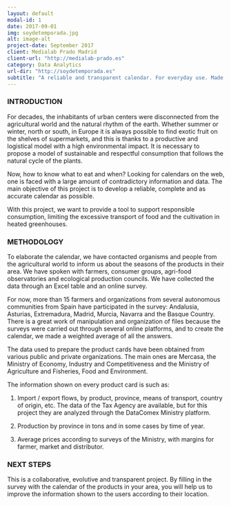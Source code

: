 ```yaml
---
layout: default
modal-id: 1
date: 2017-09-01
img: soydetemporada.jpg
alt: image-alt
project-date: September 2017
client: Medialab Prado Madrid
client-url: "http://medialab-prado.es"
category: Data Analytics
url-dir: "http://soydetemporada.es"
subtitle: "A reliable and transparent calendar. For everyday use. Made in #visualizar17."
---
```


### INTRODUCTION

For decades, the inhabitants of urban centers were disconnected from the agricultural world and the natural rhythm of the earth. Whether summer or winter, north or south, in Europe it is always possible to find exotic fruit on the shelves of supermarkets, and this is thanks to a productive and logistical model with a high environmental impact. It is necessary to propose a model of sustainable and respectful consumption that follows the natural cycle of the plants.

Now, how to know what to eat and when? Looking for calendars on the web, one is faced with a large amount of contradictory information and data. The main objective of this project is to develop a reliable, complete and as accurate calendar as possible.

With this project, we want to provide a tool to support responsible consumption, limiting the excessive transport of food and the cultivation in heated greenhouses.

### METHODOLOGY

To elaborate the calendar, we have contacted organisms and people from the agricultural world to inform us about the seasons of the products in their area. We have spoken with farmers, consumer groups, agri-food observatories and ecological production councils. We have collected the data through an Excel table and an online survey.

For now, more than 15 farmers and organizations from several autonomous communities from Spain have participated in the survey: Andalusia, Asturias, Extremadura, Madrid, Murcia, Navarra and the Basque Country. There is a great work of manipulation and organization of files because the surveys were carried out through several online platforms, and to create the calendar, we made a weighted average of all the answers.

The data used to prepare the product cards have been obtained from various public and private organizations. The main ones are Mercasa, the Ministry of Economy, Industry and Competitiveness and the Ministry of Agriculture and Fisheries, Food and Environment.

The information shown on every product card is such as:

1. Import / export flows, by product, province, means of transport, country of origin, etc. The data of the Tax Agency are available, but for this project they are analyzed through the DataComex Ministry platform.

2. Production by province in tons and in some cases by time of year.

3. Average prices according to surveys of the Ministry, with margins for farmer, market and distributor.

### NEXT STEPS

This is a collaborative, evolutive and transparent project. By filling in the survey with the calendar of the products in your area, you will help us to improve the information shown to the users according to their location.
